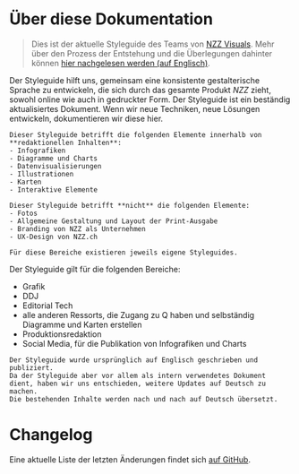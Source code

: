 # Über diese Dokumentation

> Dies ist der aktuelle Styleguide des Teams von [NZZ Visuals](https://www.nzz.ch/visuals/).
Mehr über den Prozess der Entstehung und die Überlegungen dahinter können [hier nachgelesen werden (auf Englisch)](https://medium.com/nzz-open/how-we-went-from-individual-styles-to-a-consistent-look-and-feel-in-the-nzz-graphics-team-89fd560d6632).

Der Styleguide hilft uns, gemeinsam eine konsistente gestalterische Sprache zu entwickeln, die sich durch das gesamte Produkt _NZZ_ zieht, sowohl online wie auch in gedruckter Form.
Der Styleguide ist ein beständig aktualisiertes Dokument.
Wenn wir neue Techniken, neue Lösungen entwickeln, dokumentieren wir diese hier.

```hint|directive,span-3
Dieser Styleguide betrifft die folgenden Elemente innerhalb von **redaktionellen Inhalten**:
- Infografiken
- Diagramme und Charts
- Datenvisualisierungen
- Illustrationen
- Karten
- Interaktive Elemente
```

```hint|warning,span-3
Dieser Styleguide betrifft **nicht** die folgenden Elemente:
- Fotos
- Allgemeine Gestaltung und Layout der Print-Ausgabe
- Branding von NZZ als Unternehmen
- UX-Design von NZZ.ch

Für diese Bereiche existieren jeweils eigene Styleguides.
```

Der Styleguide gilt für die folgenden Bereiche:
- Grafik
- DDJ
- Editorial Tech
- alle anderen Ressorts, die Zugang zu Q haben und selbständig Diagramme und Karten erstellen
- Produktionsredaktion
- Social Media, für die Publikation von Infografiken und Charts

```hint
Der Styleguide wurde ursprünglich auf Englisch geschrieben und publiziert.
Da der Styleguide aber vor allem als intern verwendetes Dokument dient, haben wir uns entschieden, weitere Updates auf Deutsch zu machen.
Die bestehenden Inhalte werden nach und nach auf Deutsch übersetzt.
```


# Changelog

Eine aktuelle Liste der letzten Änderungen findet sich [auf GitHub](https://github.com/nzzdev/Storytelling-Styleguide/pulls?q=is%3Apr+is%3Aclosed+).
